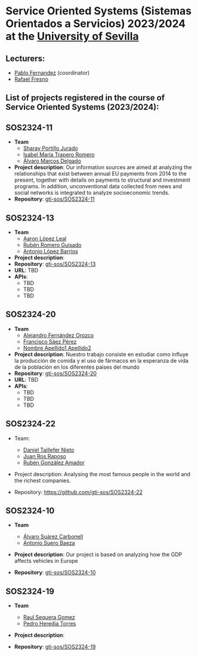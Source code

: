 Service Oriented Systems (Sistemas Orientados a Servicios) 2023/2024 at the [University of Sevilla](https://www.us.es)
====================

Lecturers:
--
 - [Pablo Fernandez](https://github.com/pafmon) (coordinator)
 - [Rafael Fresno](https://github.com/raffrearaUS)
 

List of projects registered in the course of **Service Oriented Systems** (2023/2024):
--
## SOS2324-11

- **Team**
  - [Sharay Portillo Jurado](https://github.com/Sharay07)
  - [Isabel María Trapero Romero](https://github.com/isabeltrapero)
  - [Álvaro Marcos Delgado](https://github.com/markete03)
- **Project description**: Our information sources are aimed at analyzing the relationships that exist between annual EU payments from 2014 to the present, together with details on payments to structural and investment programs. In addition, unconventional data collected from news and social networks is integrated to analyze socioeconomic trends.
- **Repository**: [gti-sos/SOS2324-11](https://github.com/gti-sos/SOS2324-11)

## SOS2324-13

- **Team**
  - [Aaron López Leal](https://github.com/aaronlopezleal)
  - [Rubén Romero Guisado](https://github.com/rubromgui)
  - [Antonio López Barrios](https://github.com/antlopbar)
- **Project description**: 
- **Repository**: [gti-sos/SOS2324-13](https://github.com/gti-sos/SOS2324-13)
- **URL**: TBD
-  **APIs**:
    - TBD
    - TBD
    - TBD

## SOS2324-20

- **Team**
  - [Alejandro Fernández Orozco](https://github.com/Alexfer02)
  - [Francisco Sáez Pérez](https://github.com/C1sko)
  - [Nombre Apellido1 Apellido2](https://github.com/usuarioGIthub)
- **Project description**: Nuestro trabajo consiste en estudiar como influye la producción de comida y el uso de fármacos en la esperanza de vida de la población en los diferentes paises del mundo
- **Repository**: [gti-sos/SOS2324-20](https://github.com/gti-sos/SOS2324-20)
- **URL**: TBD
-  **APIs**:
    - TBD
    - TBD
    - TBD
## SOS2324-22

- Team:
  - [Daniel Taillefer Nieto](https://github.com/dantainie)
  - [Juan Ros Raposo](https://github.com/juarosrap)
  - [Rubén González Amador](https://github.com/rubgonama) 

- Project description: Analysing the most famous people in the world
and the richest companies.

- Repository: https://github.com/gti-sos/SOS2324-22

## SOS2324-10

- **Team**
  - [Álvaro Suárez Carbonell](https://github.com/suarovski)
  - [Antonio Suero Baeza](https://github.com/antsuebae)

- **Project description**: Our project is based on analyzing how the GDP affects vehicles in Europe

- **Repository**: [gti-sos/SOS2324-10](https://github.com/gti-sos/SOS2324-10)



## SOS2324-19

- **Team**
  - [Raul Sequera Gomez](https://github.com/raulsequera)
  - [Pedro Heredia Torres](https://github.com/Pedro-Heredia)
  
- **Project description**: 

- **Repository**: [gti-sos/SOS2324-19](https://github.com/gti-sos/SOS2324-19)